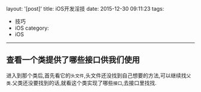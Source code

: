 layout: '[post]'
title: iOS开发淫技
date: 2015-12-30 09:11:23
tags:
- 技巧
- iOS 
category:
- iOS
---

## 查看一个类提供了哪些接口供我们使用
进入到那个类后,首先看它的`头文件`,头文件还没找到自己想要的方法,可以继续找`父类`.父类还没要找到的话,就看这个类实现了哪些`接口`,去接口里找找.

